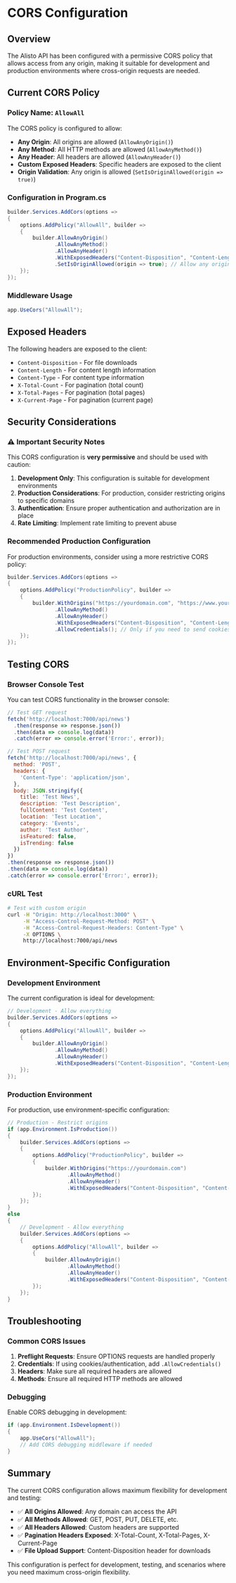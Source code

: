 # CORS Configuration

## Overview

The Alisto API has been configured with a permissive CORS policy that allows access from any origin, making it suitable for development and production environments where cross-origin requests are needed.

## Current CORS Policy

### Policy Name: `AllowAll`

The CORS policy is configured to allow:

- **Any Origin**: All origins are allowed (`AllowAnyOrigin()`)
- **Any Method**: All HTTP methods are allowed (`AllowAnyMethod()`)
- **Any Header**: All headers are allowed (`AllowAnyHeader()`)
- **Custom Exposed Headers**: Specific headers are exposed to the client
- **Origin Validation**: Any origin is allowed (`SetIsOriginAllowed(origin => true)`)

### Configuration in Program.cs

```csharp
builder.Services.AddCors(options =>
{
    options.AddPolicy("AllowAll", builder =>
    {
        builder.AllowAnyOrigin()
               .AllowAnyMethod()
               .AllowAnyHeader()
               .WithExposedHeaders("Content-Disposition", "Content-Length", "Content-Type", "X-Total-Count", "X-Total-Pages", "X-Current-Page")
               .SetIsOriginAllowed(origin => true); // Allow any origin
    });
});
```

### Middleware Usage

```csharp
app.UseCors("AllowAll");
```

## Exposed Headers

The following headers are exposed to the client:

- `Content-Disposition` - For file downloads
- `Content-Length` - For content length information
- `Content-Type` - For content type information
- `X-Total-Count` - For pagination (total count)
- `X-Total-Pages` - For pagination (total pages)
- `X-Current-Page` - For pagination (current page)

## Security Considerations

### ⚠️ **Important Security Notes**

This CORS configuration is **very permissive** and should be used with caution:

1. **Development Only**: This configuration is suitable for development environments
2. **Production Considerations**: For production, consider restricting origins to specific domains
3. **Authentication**: Ensure proper authentication and authorization are in place
4. **Rate Limiting**: Implement rate limiting to prevent abuse

### Recommended Production Configuration

For production environments, consider using a more restrictive CORS policy:

```csharp
builder.Services.AddCors(options =>
{
    options.AddPolicy("ProductionPolicy", builder =>
    {
        builder.WithOrigins("https://yourdomain.com", "https://www.yourdomain.com")
               .AllowAnyMethod()
               .AllowAnyHeader()
               .WithExposedHeaders("Content-Disposition", "Content-Length", "Content-Type", "X-Total-Count", "X-Total-Pages", "X-Current-Page")
               .AllowCredentials(); // Only if you need to send cookies/credentials
    });
});
```

## Testing CORS

### Browser Console Test

You can test CORS functionality in the browser console:

```javascript
// Test GET request
fetch('http://localhost:7000/api/news')
  .then(response => response.json())
  .then(data => console.log(data))
  .catch(error => console.error('Error:', error));

// Test POST request
fetch('http://localhost:7000/api/news', {
  method: 'POST',
  headers: {
    'Content-Type': 'application/json',
  },
  body: JSON.stringify({
    title: 'Test News',
    description: 'Test Description',
    fullContent: 'Test Content',
    location: 'Test Location',
    category: 'Events',
    author: 'Test Author',
    isFeatured: false,
    isTrending: false
  })
})
.then(response => response.json())
.then(data => console.log(data))
.catch(error => console.error('Error:', error));
```

### cURL Test

```bash
# Test with custom origin
curl -H "Origin: http://localhost:3000" \
     -H "Access-Control-Request-Method: POST" \
     -H "Access-Control-Request-Headers: Content-Type" \
     -X OPTIONS \
     http://localhost:7000/api/news
```

## Environment-Specific Configuration

### Development Environment

The current configuration is ideal for development:

```csharp
// Development - Allow everything
builder.Services.AddCors(options =>
{
    options.AddPolicy("AllowAll", builder =>
    {
        builder.AllowAnyOrigin()
               .AllowAnyMethod()
               .AllowAnyHeader()
               .WithExposedHeaders("Content-Disposition", "Content-Length", "Content-Type", "X-Total-Count", "X-Total-Pages", "X-Current-Page");
    });
});
```

### Production Environment

For production, use environment-specific configuration:

```csharp
// Production - Restrict origins
if (app.Environment.IsProduction())
{
    builder.Services.AddCors(options =>
    {
        options.AddPolicy("ProductionPolicy", builder =>
        {
            builder.WithOrigins("https://yourdomain.com")
                   .AllowAnyMethod()
                   .AllowAnyHeader()
                   .WithExposedHeaders("Content-Disposition", "Content-Length", "Content-Type", "X-Total-Count", "X-Total-Pages", "X-Current-Page");
        });
    });
}
else
{
    // Development - Allow everything
    builder.Services.AddCors(options =>
    {
        options.AddPolicy("AllowAll", builder =>
        {
            builder.AllowAnyOrigin()
                   .AllowAnyMethod()
                   .AllowAnyHeader()
                   .WithExposedHeaders("Content-Disposition", "Content-Length", "Content-Type", "X-Total-Count", "X-Total-Pages", "X-Current-Page");
        });
    });
}
```

## Troubleshooting

### Common CORS Issues

1. **Preflight Requests**: Ensure OPTIONS requests are handled properly
2. **Credentials**: If using cookies/authentication, add `.AllowCredentials()`
3. **Headers**: Make sure all required headers are allowed
4. **Methods**: Ensure all required HTTP methods are allowed

### Debugging

Enable CORS debugging in development:

```csharp
if (app.Environment.IsDevelopment())
{
    app.UseCors("AllowAll");
    // Add CORS debugging middleware if needed
}
```

## Summary

The current CORS configuration allows maximum flexibility for development and testing:

- ✅ **All Origins Allowed**: Any domain can access the API
- ✅ **All Methods Allowed**: GET, POST, PUT, DELETE, etc.
- ✅ **All Headers Allowed**: Custom headers are supported
- ✅ **Pagination Headers Exposed**: X-Total-Count, X-Total-Pages, X-Current-Page
- ✅ **File Upload Support**: Content-Disposition header for downloads

This configuration is perfect for development, testing, and scenarios where you need maximum cross-origin flexibility. 